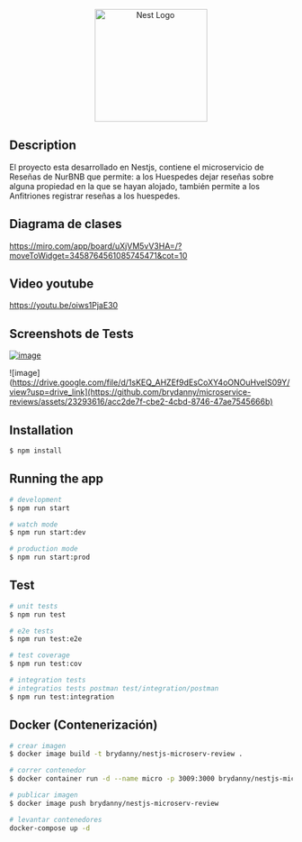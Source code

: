 <p align="center">
  <a href="http://nestjs.com/" target="blank"><img src="https://nestjs.com/img/logo-small.svg" width="200" alt="Nest Logo" /></a>
</p>

## Description

El proyecto esta desarrollado en Nestjs, contiene el microservicio de Reseñas de NurBNB que permite: a los Huespedes dejar reseñas sobre alguna propiedad en la que se hayan alojado, también permite a los Anfitriones registrar reseñas a los huespedes. 

## Diagrama de clases

https://miro.com/app/board/uXjVM5vV3HA=/?moveToWidget=3458764561085745471&cot=10

## Video youtube

https://youtu.be/oiws1PjaE30

## Screenshots de Tests

[![image](https://drive.google.com/file/d/15sAmgjEZZGAnL5fSNBN72eZK-4LA5Bbg/view?usp=drive_link)](https://github.com/brydanny/microservice-reviews/assets/23293616/d411bccb-7dac-43b7-a6d8-5784ab538ecc)

![image](https://drive.google.com/file/d/1sKEQ_AHZEf9dEsCoXY4oONOuHvelS09Y/view?usp=drive_link](https://github.com/brydanny/microservice-reviews/assets/23293616/acc2de7f-cbe2-4cbd-8746-47ae7545666b)

## Installation

```bash
$ npm install
```

## Running the app

```bash
# development
$ npm run start

# watch mode
$ npm run start:dev

# production mode
$ npm run start:prod
```

## Test

```bash
# unit tests
$ npm run test

# e2e tests
$ npm run test:e2e

# test coverage
$ npm run test:cov

# integration tests
# integratios tests postman test/integration/postman
$ npm run test:integration
```
## Docker (Contenerización)

```bash
# crear imagen
$ docker image build -t brydanny/nestjs-microserv-review .

# correr contenedor
$ docker container run -d --name micro -p 3009:3000 brydanny/nestjs-microserv-review

# publicar imagen
$ docker image push brydanny/nestjs-microserv-review

# levantar contenedores
docker-compose up -d 


